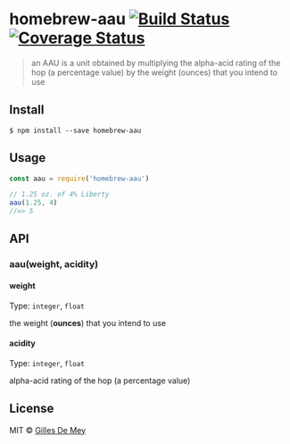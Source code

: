 # homebrew-aau [![Build Status](https://travis-ci.org/gillesdemey/homebrew-aau.svg?branch=master)](https://travis-ci.org/gillesdemey/homebrew-aau) [![Coverage Status](https://coveralls.io/repos/github/gillesdemey/homebrew-aau/badge.svg?branch=master)](https://coveralls.io/github/gillesdemey/homebrew-aau?branch=master)

> an AAU is a unit obtained by multiplying the alpha-acid rating of the hop (a percentage value) by the weight (ounces) that you intend to use

## Install

```
$ npm install --save homebrew-aau
```


## Usage

```js
const aau = require('homebrew-aau')

// 1.25 oz. of 4% Liberty
aau(1.25, 4)
//=> 5
```


## API

### aau(weight, acidity)

#### weight

Type: `integer`, `float`

the weight (**ounces**) that you intend to use

#### acidity

Type: `integer`, `float`

alpha-acid rating of the hop (a percentage value)

## License

MIT © [Gilles De Mey](https://gilles.demey.io)
